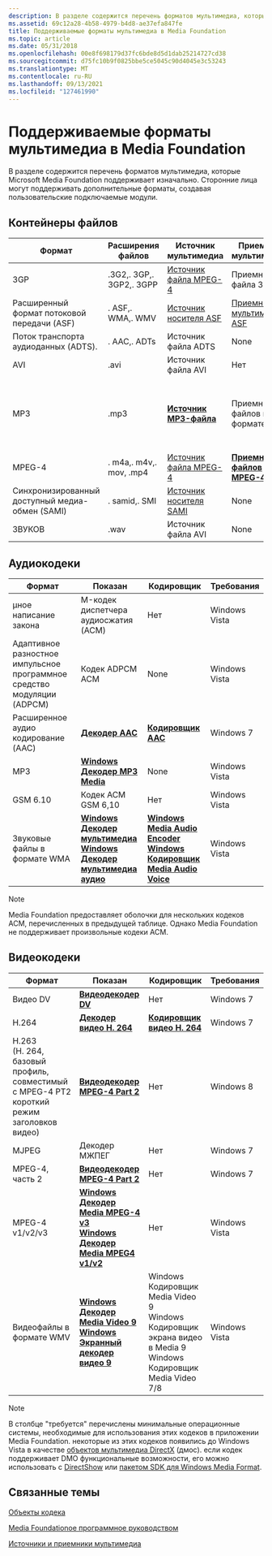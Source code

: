```yaml
---
description: В разделе содержится перечень форматов мультимедиа, которые Microsoft Media Foundation поддерживает изначально.
ms.assetid: 69c12a28-4b58-4979-b4d8-ae37efa847fe
title: Поддерживаемые форматы мультимедиа в Media Foundation
ms.topic: article
ms.date: 05/31/2018
ms.openlocfilehash: 00e8f698179d37fc6bde8d5d1dab25214727cd38
ms.sourcegitcommit: d75fc10b9f0825bbe5ce5045c90d4045e3c53243
ms.translationtype: MT
ms.contentlocale: ru-RU
ms.lasthandoff: 09/13/2021
ms.locfileid: "127461990"
---
```

# <a name="supported-media-formats-in-media-foundation"></a>Поддерживаемые форматы мультимедиа в Media Foundation

В разделе содержится перечень форматов мультимедиа, которые Microsoft Media Foundation поддерживает изначально. Сторонние лица могут поддерживать дополнительные форматы, создавая пользовательские подключаемые модули.

## <a name="file-containers"></a>Контейнеры файлов



| Формат                                           | Расширения файлов          | Источник мультимедиа                                 | Приемник мультимедиа                                   | Требования                                                              |
|--------------------------------------------------|--------------------------|----------------------------------------------|----------------------------------------------|-----------------------------------------------------------------------|
| 3GP                                              | .3G2,. 3GP,. 3GP2,. 3GPP | [Источник файла MPEG-4](mpeg-4-file-source.md) | Приемник файла 3GP                                | Windows 7                                                             |
| Расширенный формат потоковой передачи (ASF)                  | . ASF,. WMA,. WMV         | [Источник носителя ASF](asf-media-source.md)     | [Приемник мультимедиа ASF](asf-media-sinks.md)        | Windows Vista                                                         |
| Поток транспорта аудиоданных (ADTS).              | . AAC,. ADTs              | Источник файла ADTS                             | None                                         | Windows 7                                                             |
| AVI                                              | .avi                     | Источник файла AVI                              | Нет                                         | Windows 7                                                             |
| MP3                                              | .mp3                     | [**Источник MP3-файла**](mp3-file-source.md)   | Приемник файлов в формате MP3                                | источник файла: Windows Vista<br/> приемник файла: Windows 7<br/> |
| MPEG-4                                           | . m4a,. m4v,. mov, .mp4   | [Источник файла MPEG-4](mpeg-4-file-source.md) | [**Приемник файлов MPEG-4**](mpeg-4-file-sink.md) | Windows 7                                                             |
| Синхронизированный доступный медиа-обмен (SAMI) | . samid,. SMI              | [Источник носителя SAMI](sami-media-source.md)   | None                                         | Windows Vista                                                         |
| ЗВУКОВ                                             | .wav                     | Источник файла AVI                              | None                                         | Windows 7                                                             |



 

## <a name="audio-codecs"></a>Аудиокодеки



| Формат                                              | Показан                                                                                                                                                          | Кодировщик                                                                                                                                                          | Требования      |
|-----------------------------------------------------|------------------------------------------------------------------------------------------------------------------------------------------------------------------|------------------------------------------------------------------------------------------------------------------------------------------------------------------|---------------|
| μное написание закона                                        | Μ-кодек диспетчера аудиосжатия (ACM)                                                                                                                      | Нет                                                                                                                                                             | Windows Vista |
| Адаптивное разностное импульсное программное средство модуляции (ADPCM) | Кодек ADPCM ACM                                                                                                                                                  | None                                                                                                                                                             | Windows Vista |
| Расширенное аудио кодирование (AAC)                         | [**Декодер AAC**](aac-decoder.md)                                                                                                                               | [**Кодировщик AAC**](aac-encoder.md)                                                                                                                               | Windows 7     |
| MP3                                                 | [**Windows Декодер MP3 Media**](windows-media-mp3-decoder.md)                                                                                                   | None                                                                                                                                                             | Windows Vista |
| GSM 6.10                                            | Кодек ACM GSM 6,10                                                                                                                                               | Нет                                                                                                                                                             | Windows Vista |
| Звуковые файлы в формате WMA                           | [**Windows Декодер мультимедиа**](windowsmediaaudiodecoder.md)<br/> [**Windows Декодер мультимедиа аудио**](windowsmediaaudiovoicedecoder.md)<br/> | [**Windows Media Audio Encoder**](windowsmediaaudioencoder.md)<br/> [**Windows Кодировщик Media Audio Voice**](windowsmediaaudiovoiceencoder.md)<br/> | Windows Vista |



 

> [!Note]  
> Media Foundation предоставляет оболочки для нескольких кодеков ACM, перечисленных в предыдущей таблице. Однако Media Foundation не поддерживает произвольные кодеки ACM.

 

## <a name="video-codecs"></a>Видеокодеки



| Формат                                                                                                         | Показан                                                                                                                                                                  | Кодировщик                                                                                                                             | Требования      |
|----------------------------------------------------------------------------------------------------------------|--------------------------------------------------------------------------------------------------------------------------------------------------------------------------|-------------------------------------------------------------------------------------------------------------------------------------|---------------|
| Видео DV                                                                                                       | [**Видеодекодер DV**](dv-video-decoder.md)                                                                                                                             | Нет                                                                                                                                | Windows 7     |
| H.264                                                                                                          | [**Декодер видео H. 264**](h-264-video-decoder.md)                                                                                                                       | [**Кодировщик видео H. 264**](h-264-video-encoder.md)                                                                                  | Windows 7     |
| H.263<br/> (H. 264, базовый профиль, совместимый с MPEG-4 PT2 короткий режим заголовков видео)<br/> | [**Видеодекодер MPEG-4 Part 2**](mpeg4part2videodecoder.md)                                                                                                            | Нет                                                                                                                                | Windows 8     |
| MJPEG                                                                                                          | Декодер МЖПЕГ                                                                                                                                                            | Нет                                                                                                                                | Windows 7     |
| MPEG-4, часть 2                                                                                                  | [**Видеодекодер MPEG-4 Part 2**](mpeg4part2videodecoder.md)                                                                                                            | Нет                                                                                                                                | Windows 7     |
| MPEG-4 v1/v2/v3                                                                                                | [**Windows Декодер Media MPEG-4 v3**](./windowsmediampeg4v3decoder.md)<br/> [**Windows Декодер Media MPEG4 v1/v2**](windowsmediampeg4decoder.md)<br/>         | Нет                                                                                                                                | Windows Vista |
| Видеофайлы в формате WMV                                                                                      | [**Windows Декодер Media Video 9**](windowsmediavideo9decoder.md)<br/> [**Windows Экранный декодер видео 9**](windowsmediavideo9screendecoder.md)<br/> | Windows Кодировщик Media Video 9<br/> Windows Кодировщик экрана видео в Media 9<br/> Windows Кодировщик Media Video 7/8<br/> | Windows Vista |



 

> [!Note]  
> В столбце "требуется" перечислены минимальные операционные системы, необходимые для использования этих кодеков в приложении Media Foundation. некоторые из этих кодеков появились до Windows Vista в качестве [объектов мультимедиа DirectX](../directshow/directx-media-objects.md) (дмос). если кодек поддерживает DMO функциональные возможности, его можно использовать с [DirectShow](../directshow/directshow.md) или [пакетом SDK для Windows Media Format](../wmformat/windows-media-format-11-sdk.md).

 

## <a name="related-topics"></a>Связанные темы

<dl> <dt>

[Объекты кодека](codecobjects.md)
</dt> <dt>

[Media Foundationое программное руководством](media-foundation-programming-guide.md)
</dt> <dt>

[Источники и приемники мультимедиа](media-sources-and-sinks.md)
</dt> </dl>

 

 

